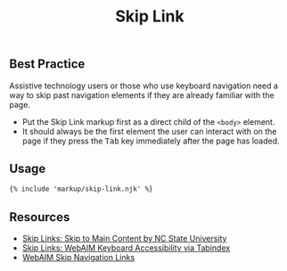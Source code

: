 ﻿---
title: Skip Link
summary: Skip Links allow users to skip navigation elements and go straight to content.
tags: components
layout: guide
eleventyNavigation:
  key: Skip Link
  parent: Components
  order: 280
  excerpt: Skip Links allow users to skip navigation elements and go straight to content.
  img: /img/illustrations/illus-skip-link.svg
---

## Best Practice

Assistive technology users or those who use keyboard navigation need a way to skip past navigation elements if they are already familiar with the page.

- Put the Skip Link markup first as a direct child of the `<body>` element.
- It should always be the first element the user can interact with on the page if they press the <kbd>Tab</kbd> key immediately after the page has loaded.

## Usage

``` html
{% include 'markup/skip-link.njk' %}
```

## Resources
* <a href="https://accessibility.oit.ncsu.edu/it-accessibility-at-nc-state/developers/accessibility-handbook/mouse-and-keyboard-events/skip-to-main-content/" target="_blank">Skip Links: Skip to Main Content by NC State University</a>
* <a href="https://webaim.org/techniques/keyboard/tabindex" target="_blank">Skip Links: WebAIM Keyboard Accessibility via Tabindex</a>
* <a href="https://webaim.org/techniques/skipnav/" target="_blank">WebAIM Skip Navigation Links</a>
